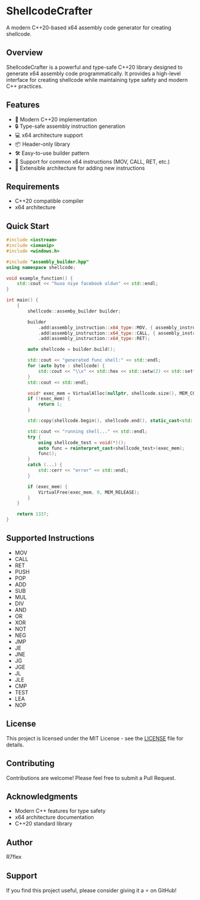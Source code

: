 # ShellcodeCrafter

A modern C++20-based x64 assembly code generator for creating shellcode.

## Overview

ShellcodeCrafter is a powerful and type-safe C++20 library designed to generate x64 assembly code programmatically. It provides a high-level interface for creating shellcode while maintaining type safety and modern C++ practices.

## Features

- 🚀 Modern C++20 implementation
- 🔒 Type-safe assembly instruction generation
- 💻 x64 architecture support
- 📦 Header-only library
- 🛠️ Easy-to-use builder pattern
- 🔄 Support for common x64 instructions (MOV, CALL, RET, etc.)
- 🧩 Extensible architecture for adding new instructions

## Requirements

- C++20 compatible compiler
- x64 architecture

## Quick Start

```cpp
#include <iostream>
#include <iomanip>
#include <windows.h>

#include "assembly_builder.hpp"
using namespace shellcode;

void example_function() {
    std::cout << "huso niye facebook oldun" << std::endl;
}

int main() {
    {
        shellcode::assemby_builder builder;

        builder
            .add(assembly_instruction::x64_type::MOV, { assembly_instruction::x64_register::RAX, &example_function })
            .add(assembly_instruction::x64_type::CALL, { assembly_instruction::x64_register::RAX })
            .add(assembly_instruction::x64_type::RET);

        auto shellcode = builder.build();

        std::cout << "generated func shell:" << std::endl;
        for (auto byte : shellcode) {
            std::cout << "\\x" << std::hex << std::setw(2) << std::setfill('0') << static_cast<int>(byte);
        }
        std::cout << std::endl;

        void* exec_mem = VirtualAlloc(nullptr, shellcode.size(), MEM_COMMIT | MEM_RESERVE, PAGE_EXECUTE_READWRITE);
        if (!exec_mem) {
            return 1;
        }

        std::copy(shellcode.begin(), shellcode.end(), static_cast<std::uint8_t*>(exec_mem));

        std::cout << "running shell..." << std::endl;
        try {
            using shellcode_test = void(*)();
            auto func = reinterpret_cast<shellcode_test>(exec_mem);
            func();
        }
        catch (...) {
            std::cerr << "error" << std::endl;
        }

        if (exec_mem) {
            VirtualFree(exec_mem, 0, MEM_RELEASE);
        }
    }

    return 1337;
}
```

## Supported Instructions

- MOV
- CALL
- RET
- PUSH
- POP
- ADD
- SUB
- MUL
- DIV
- AND
- OR
- XOR
- NOT
- NEG
- JMP
- JE
- JNE
- JG
- JGE
- JL
- JLE
- CMP
- TEST
- LEA
- NOP

## License

This project is licensed under the MIT License - see the [LICENSE](LICENSE) file for details.

## Contributing

Contributions are welcome! Please feel free to submit a Pull Request.

## Acknowledgments

- Modern C++ features for type safety
- x64 architecture documentation
- C++20 standard library

## Author
R7flex

## Support
If you find this project useful, please consider giving it a ⭐️ on GitHub!
